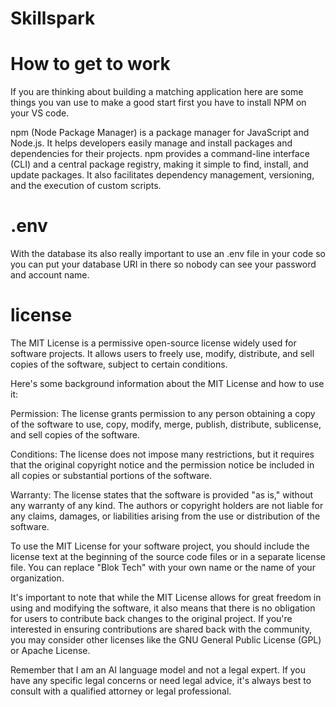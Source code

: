# Skillspark

# How to get to work
If you are thinking about building a matching application here are some things you van use to make a good start
first you have to install NPM on your VS code.

npm (Node Package Manager) is a package manager for JavaScript and Node.js. It helps developers easily manage and install packages and dependencies for their projects. npm provides a command-line interface (CLI) and a central package registry, making it simple to find, install, and update packages. It also facilitates dependency management, versioning, and the execution of custom scripts.


# .env
With the database its also really important to use an .env file in your code so you can put your 
database URI in there so nobody can see your password and account name.


# license
The MIT License is a permissive open-source license widely used for software projects. It allows users to freely use, modify, distribute, and sell copies of the software, subject to certain conditions.

Here's some background information about the MIT License and how to use it:

Permission: The license grants permission to any person obtaining a copy of the software to use, copy, modify, merge, publish, distribute, sublicense, and sell copies of the software.

Conditions: The license does not impose many restrictions, but it requires that the original copyright notice and the permission notice be included in all copies or substantial portions of the software.

Warranty: The license states that the software is provided "as is," without any warranty of any kind. The authors or copyright holders are not liable for any claims, damages, or liabilities arising from the use or distribution of the software.

To use the MIT License for your software project, you should include the license text at the beginning of the source code files or in a separate license file. You can replace "Blok Tech" with your own name or the name of your organization.

It's important to note that while the MIT License allows for great freedom in using and modifying the software, it also means that there is no obligation for users to contribute back changes to the original project. If you're interested in ensuring contributions are shared back with the community, you may consider other licenses like the GNU General Public License (GPL) or Apache License.

Remember that I am an AI language model and not a legal expert. If you have any specific legal concerns or need legal advice, it's always best to consult with a qualified attorney or legal professional.






